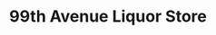 ---
title: "99th Avenue Liquor Store"
url: /fort-saskatchewan/99th-avenue-liquor-store/
shop: alcohol
---